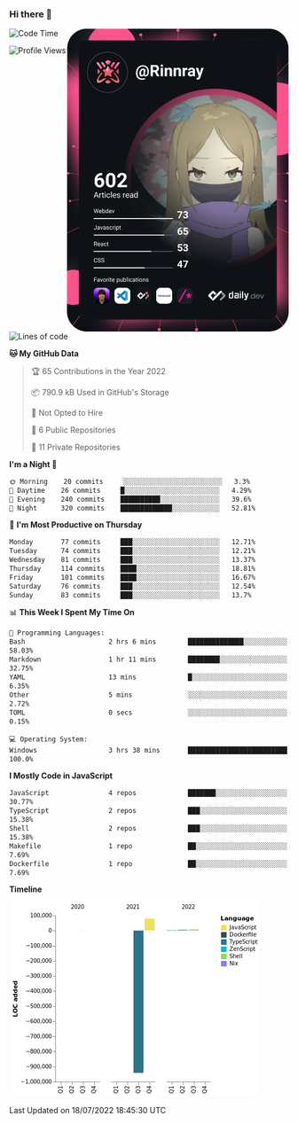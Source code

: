 ### Hi there 👋

<div align="left">
 <a href="https://app.daily.dev/Rinnray">
   <img 
        align="right"
        src="https://github.com/Rinnray/Rinnray/blob/main/devcard.svg" 
        width="400" 
        alt="Rinnray's Dev Card"/>
 </a>
</div>




<!--START_SECTION:waka-->
![Code Time](http://img.shields.io/badge/Code%20Time-0%20secs-blue)

![Profile Views](http://img.shields.io/badge/Profile%20Views-0-blue)

![Lines of code](https://img.shields.io/badge/From%20Hello%20World%20I%27ve%20Written--846%20Thousand%20lines%20of%20code-blue)

**🐱 My GitHub Data** 

> 🏆 65 Contributions in the Year 2022
 > 
> 📦 790.9 kB Used in GitHub's Storage 
 > 
> 🚫 Not Opted to Hire
 > 
> 📜 6 Public Repositories 
 > 
> 🔑 11 Private Repositories  
 > 
**I'm a Night 🦉** 

```text
🌞 Morning    20 commits     ░░░░░░░░░░░░░░░░░░░░░░░░░   3.3% 
🌆 Daytime    26 commits     █░░░░░░░░░░░░░░░░░░░░░░░░   4.29% 
🌃 Evening    240 commits    ██████████░░░░░░░░░░░░░░░   39.6% 
🌙 Night      320 commits    █████████████░░░░░░░░░░░░   52.81%

```
📅 **I'm Most Productive on Thursday** 

```text
Monday       77 commits     ███░░░░░░░░░░░░░░░░░░░░░░   12.71% 
Tuesday      74 commits     ███░░░░░░░░░░░░░░░░░░░░░░   12.21% 
Wednesday    81 commits     ███░░░░░░░░░░░░░░░░░░░░░░   13.37% 
Thursday     114 commits    ████░░░░░░░░░░░░░░░░░░░░░   18.81% 
Friday       101 commits    ████░░░░░░░░░░░░░░░░░░░░░   16.67% 
Saturday     76 commits     ███░░░░░░░░░░░░░░░░░░░░░░   12.54% 
Sunday       83 commits     ███░░░░░░░░░░░░░░░░░░░░░░   13.7%

```


📊 **This Week I Spent My Time On** 

```text
💬 Programming Languages: 
Bash                     2 hrs 6 mins        ██████████████░░░░░░░░░░░   58.03% 
Markdown                 1 hr 11 mins        ████████░░░░░░░░░░░░░░░░░   32.75% 
YAML                     13 mins             █░░░░░░░░░░░░░░░░░░░░░░░░   6.35% 
Other                    5 mins              ░░░░░░░░░░░░░░░░░░░░░░░░░   2.72% 
TOML                     0 secs              ░░░░░░░░░░░░░░░░░░░░░░░░░   0.15%

💻 Operating System: 
Windows                  3 hrs 38 mins       █████████████████████████   100.0%

```

**I Mostly Code in JavaScript** 

```text
JavaScript               4 repos             ███████░░░░░░░░░░░░░░░░░░   30.77% 
TypeScript               2 repos             ███░░░░░░░░░░░░░░░░░░░░░░   15.38% 
Shell                    2 repos             ███░░░░░░░░░░░░░░░░░░░░░░   15.38% 
Makefile                 1 repo              ██░░░░░░░░░░░░░░░░░░░░░░░   7.69% 
Dockerfile               1 repo              ██░░░░░░░░░░░░░░░░░░░░░░░   7.69%

```


**Timeline**

![Chart not found](https://raw.githubusercontent.com/Rinnray/Rinnray/main/charts/bar_graph.png) 


 Last Updated on 18/07/2022 18:45:30 UTC
<!--END_SECTION:waka-->


<!--
**Rinnray/Rinnray** is a ✨ _special_ ✨ repository because its `README.md` (this file) appears on your GitHub profile.

Here are some ideas to get you started:

- 🔭 I’m currently working on ...
- 🌱 I’m currently learning ...
- 👯 I’m looking to collaborate on ...
- 🤔 I’m looking for help with ...
- 💬 Ask me about ...
- 📫 How to reach me: ...
- 😄 Pronouns: ...
- ⚡ Fun fact: ...
-->
